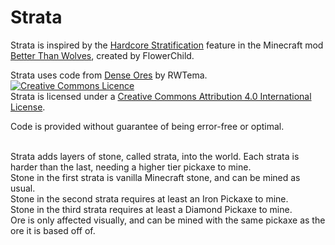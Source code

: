 # Strata
Strata is inspired by the <a href="http://sargunster.com/btw/index.php?title=Hardcore_Stratification">Hardcore Stratification</a> feature in the Minecraft mod <a href="http://www.minecraftforum.net/forums/mapping-and-modding/minecraft-mods/1272992-better-than-wolves-now-with-vision-total">Better Than Wolves</a>, created by FlowerChild.

Strata uses code from <a href="https://github.com/rwtema/DenseOres">Dense Ores</a> by RWTema.<br />
<a rel="license" href="http://creativecommons.org/licenses/by/4.0/deed.en_GB"><img alt="Creative Commons Licence" style="border-width:0" src="http://i.creativecommons.org/l/by/4.0/88x31.png" /></a><br />Strata is licensed under a <a rel="license" href="http://creativecommons.org/licenses/by/4.0/deed.en_GB">Creative Commons Attribution 4.0 International License</a>.

Code is provided without guarantee of being error-free or optimal.

<br />
Strata adds layers of stone, called strata, into the world. Each strata is harder than the last, needing a higher tier pickaxe to mine.<br />
Stone in the first strata is vanilla Minecraft stone, and can be mined as usual.<br />
Stone in the second strata requires at least an Iron Pickaxe to mine.<br />
Stone in the third strata requires at least a Diamond Pickaxe to mine.<br />
Ore is only affected visually, and can be mined with the same pickaxe as the ore it is based off of.
